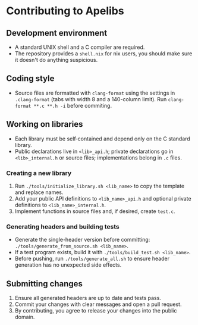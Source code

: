 # Contributing to Apelibs

## Development environment
- A standard UNIX shell and a C compiler are required.
- The repository provides a `shell.nix` for nix users, you should make sure it doesn't do anything suspicious.

## Coding style
- Source files are formatted with `clang-format` using the settings in `.clang-format` (tabs with width 8 and a 140-column limit). Run `clang-format **.c **.h -i` before commiting.

## Working on libraries
- Each library must be self‑contained and depend only on the C standard library.
- Public declarations live in `<lib>_api.h`; private declarations go in `<lib>_internal.h` or source files; implementations belong in `.c` files.

### Creating a new library
1. Run `./tools/initialize_library.sh <lib_name>` to copy the template and replace names.
2. Add your public API definitions to `<lib_name>_api.h` and optional private definitions to `<lib_name>_internal.h`.
3. Implement functions in source files and, if desired, create `test.c`.

### Generating headers and building tests
- Generate the single-header version before committing: `./tools/generate_from_source.sh <lib_name>`.
- If a test program exists, build it with `./tools/build_test.sh <lib_name>`.
- Before pushing, run `./tools/generate_all.sh` to ensure header generation has no unexpected side effects.

## Submitting changes
1. Ensure all generated headers are up to date and tests pass.
2. Commit your changes with clear messages and open a pull request.
3. By contributing, you agree to release your changes into the public domain.
